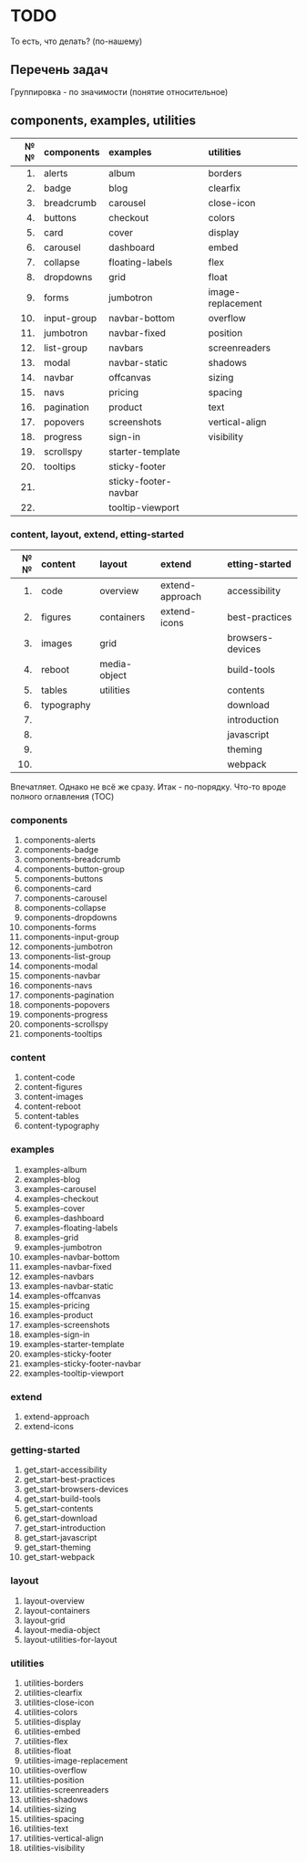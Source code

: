 # TODO

То есть, что делать? (по-нашему)

## Перечень задач

Группировка - по значимости (понятие относительное)

## components, examples, utilities

| **№№** | **components** | **examples**         | **utilities**     |
| -----: | :------------- | :------------------- | :---------------- |
|     1. | alerts         | album                | borders           |
|     2. | badge          | blog                 | clearfix          |
|     3. | breadcrumb     | carousel             | close-icon        |
|     4. | buttons        | checkout             | colors            |
|     5. | card           | cover                | display           |
|     6. | carousel       | dashboard            | embed             |
|     7. | collapse       | floating-labels      | flex              |
|     8. | dropdowns      | grid                 | float             |
|     9. | forms          | jumbotron            | image-replacement |
|    10. | input-group    | navbar-bottom        | overflow          |
|    11. | jumbotron      | navbar-fixed         | position          |
|    12. | list-group     | navbars              | screenreaders     |
|    13. | modal          | navbar-static        | shadows           |
|    14. | navbar         | offcanvas            | sizing            |
|    15. | navs           | pricing              | spacing           |
|    16. | pagination     | product              | text              |
|    17. | popovers       | screenshots          | vertical-align    |
|    18. | progress       | sign-in              | visibility        |
|    19. | scrollspy      | starter-template     |                   |
|    20. | tooltips       | sticky-footer        |                   |
|    21. |                | sticky-footer-navbar |                   |
|    22. |                | tooltip-viewport     | <!-- The End -->  |

### content, layout, extend, etting-started

| **№№** | **content** | **layout**   | **extend**      | **etting-started** |
| -----: | :---------- | :----------- | :-------------- | :----------------- |
|     1. | code        | overview     | extend-approach | accessibility      |
|     2. | figures     | containers   | extend-icons    | best-practices     |
|     3. | images      | grid         |                 | browsers-devices   |
|     4. | reboot      | media-object |                 | build-tools        |
|     5. | tables      | utilities    |                 | contents           |
|     6. | typography  |              |                 | download           |
|     7. |             |              |                 | introduction       |
|     8. |             |              |                 | javascript         |
|     9. |             |              |                 | theming            |
|    10. |             |              |                 | webpack            |

Впечатляет. Однако не всё же сразу. Итак - по-порядку. Что-то вроде полного оглавления (TOC)

### components

1.  components-alerts
2.  components-badge
3.  components-breadcrumb
4.  components-button-group
5.  components-buttons
6.  components-card
7.  components-carousel
8.  components-collapse
9.  components-dropdowns
10. components-forms
11. components-input-group
12. components-jumbotron
13. components-list-group
14. components-modal
15. components-navbar
16. components-navs
17. components-pagination
18. components-popovers
19. components-progress
20. components-scrollspy
21. components-tooltips

### content

1.  content-code
2.  content-figures
3.  content-images
4.  content-reboot
5.  content-tables
6.  content-typography

### examples

1.  examples-album
2.  examples-blog
3.  examples-carousel
4.  examples-checkout
5.  examples-cover
6.  examples-dashboard
7.  examples-floating-labels
8.  examples-grid
9.  examples-jumbotron
10. examples-navbar-bottom
11. examples-navbar-fixed
12. examples-navbars
13. examples-navbar-static
14. examples-offcanvas
15. examples-pricing
16. examples-product
17. examples-screenshots
18. examples-sign-in
19. examples-starter-template
20. examples-sticky-footer
21. examples-sticky-footer-navbar
22. examples-tooltip-viewport

### extend

1.  extend-approach
2.  extend-icons

### getting-started

1.  get_start-accessibility
2.  get_start-best-practices
3.  get_start-browsers-devices
4.  get_start-build-tools
5.  get_start-contents
6.  get_start-download
7.  get_start-introduction
8.  get_start-javascript
9.  get_start-theming
10. get_start-webpack

### layout

1.  layout-overview    
2.  layout-containers  
3.  layout-grid        
4.  layout-media-object
5.  layout-utilities-for-layout

### utilities

1.  utilities-borders
2.  utilities-clearfix
3.  utilities-close-icon
4.  utilities-colors
5.  utilities-display
6.  utilities-embed
7.  utilities-flex
8.  utilities-float
9.  utilities-image-replacement
10. utilities-overflow
11. utilities-position
12. utilities-screenreaders
13. utilities-shadows
14. utilities-sizing
15. utilities-spacing
16. utilities-text
17. utilities-vertical-align
18. utilities-visibility
